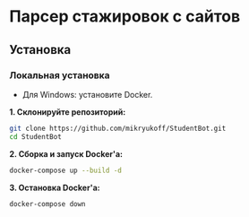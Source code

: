# Парсер стажировок с сайтов

## Установка

### Локальная установка

- Для Windows: установите Docker.

**1. Склонируйте репозиторий:**
```bash
git clone https://github.com/mikryukoff/StudentBot.git
cd StudentBot
```

**2. Сборка и запуск Docker'а:**
```bash
docker-compose up --build -d
```

**3. Остановка Docker'а:**
```bash
docker-compose down
```